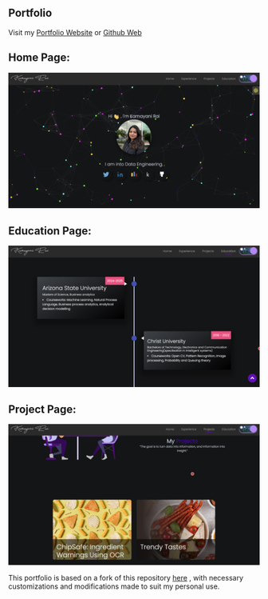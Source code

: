 ## Portfolio

Visit my [Portfolio Website](https://kamayanirportfolio.netlify.app) or [Github Web](https://kamayanir.github.io/Portfolio/)

## Home Page:

<p align="center"><img src="./readme_assets/preview1.png"></p>

## Education Page:

<p align="center"><img src="./readme_assets/education.png"></p> 

## Project Page:

<p align="center"><img src="./readme_assets/project.png"></p>

This portfolio is based on a fork of this repository [here](https://github.com/smaranjitghose/awesome-portfolio-websites) , with necessary customizations and modifications made to suit 
 my personal use.  



